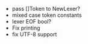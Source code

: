  - pass []Token to NewLexer?
 - mixed case token constants
 - lexer EOF bool?
 - Fix printing
 - fix UTF-8 support
